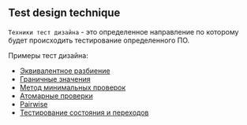 ## Test design technique

`Техники тест дизайна` - это определенное направление по которому будет происходить
тестирование определенного ПО.

Примеры тест дизайна:
- [Эквивалентное разбиение][1]
- [Граничные значения][2]
- [Метод минимальных проверок][3]
- [Атомарные проверки][4]
- [Pairwise][5]
- [Тестирование состояния и переходов][6]

[1]: Test_design_technique/Equivalent_partitioning.md
[2]: Test_design_technique/Limit_values.md
[3]: Test_design_technique/The_method_of_minimum_checks.md
[4]: Test_design_technique/Atomic_checks.md
[5]: Test_design_technique/Pairwise.md
[6]: Test_design_technique/Status_and_transition_testing.md